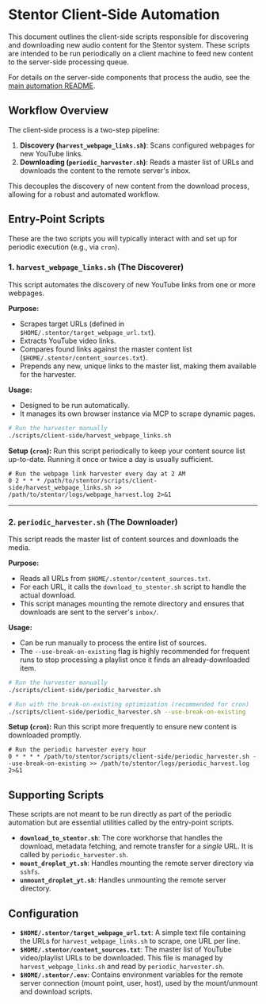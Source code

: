 # Stentor Client-Side Automation

This document outlines the client-side scripts responsible for discovering and downloading new audio content for the Stentor system. These scripts are intended to be run periodically on a client machine to feed new content to the server-side processing queue.

For details on the server-side components that process the audio, see the [main automation README](../audio-processing/README.md).

## Workflow Overview

The client-side process is a two-step pipeline:

1.  **Discovery (`harvest_webpage_links.sh`)**: Scans configured webpages for new YouTube links.
2.  **Downloading (`periodic_harvester.sh`)**: Reads a master list of URLs and downloads the content to the remote server's inbox.

This decouples the discovery of new content from the download process, allowing for a robust and automated workflow.

## Entry-Point Scripts

These are the two scripts you will typically interact with and set up for periodic execution (e.g., via `cron`).

### 1. `harvest_webpage_links.sh` (The Discoverer)

This script automates the discovery of new YouTube links from one or more webpages.

**Purpose:**
- Scrapes target URLs (defined in `$HOME/.stentor/target_webpage_url.txt`).
- Extracts YouTube video links.
- Compares found links against the master content list (`$HOME/.stentor/content_sources.txt`).
- Prepends any new, unique links to the master list, making them available for the harvester.

**Usage:**
- Designed to be run automatically.
- It manages its own browser instance via MCP to scrape dynamic pages.

```bash
# Run the harvester manually
./scripts/client-side/harvest_webpage_links.sh
```

**Setup (`cron`):**
Run this script periodically to keep your content source list up-to-date. Running it once or twice a day is usually sufficient.

```cron
# Run the webpage link harvester every day at 2 AM
0 2 * * * /path/to/stentor/scripts/client-side/harvest_webpage_links.sh >> /path/to/stentor/logs/webpage_harvest.log 2>&1
```

---

### 2. `periodic_harvester.sh` (The Downloader)

This script reads the master list of content sources and downloads the media.

**Purpose:**
- Reads all URLs from `$HOME/.stentor/content_sources.txt`.
- For each URL, it calls the `download_to_stentor.sh` script to handle the actual download.
- This script manages mounting the remote directory and ensures that downloads are sent to the server's `inbox/`.

**Usage:**
- Can be run manually to process the entire list of sources.
- The `--use-break-on-existing` flag is highly recommended for frequent runs to stop processing a playlist once it finds an already-downloaded item.

```bash
# Run the harvester manually
./scripts/client-side/periodic_harvester.sh

# Run with the break-on-existing optimization (recommended for cron)
./scripts/client-side/periodic_harvester.sh --use-break-on-existing
```

**Setup (`cron`):**
Run this script more frequently to ensure new content is downloaded promptly.

```cron
# Run the periodic harvester every hour
0 * * * * /path/to/stentor/scripts/client-side/periodic_harvester.sh --use-break-on-existing >> /path/to/stentor/logs/periodic_harvest.log 2>&1
```

## Supporting Scripts

These scripts are not meant to be run directly as part of the periodic automation but are essential utilities called by the entry-point scripts.

-   **`download_to_stentor.sh`**: The core workhorse that handles the download, metadata fetching, and remote transfer for a *single* URL. It is called by `periodic_harvester.sh`.
-   **`mount_droplet_yt.sh`**: Handles mounting the remote server directory via `sshfs`.
-   **`unmount_droplet_yt.sh`**: Handles unmounting the remote server directory.

## Configuration

-   **`$HOME/.stentor/target_webpage_url.txt`**: A simple text file containing the URLs for `harvest_webpage_links.sh` to scrape, one URL per line.
-   **`$HOME/.stentor/content_sources.txt`**: The master list of YouTube video/playlist URLs to be downloaded. This file is managed by `harvest_webpage_links.sh` and read by `periodic_harvester.sh`.
-   **`$HOME/.stentor/.env`**: Contains environment variables for the remote server connection (mount point, user, host), used by the mount/unmount and download scripts. 